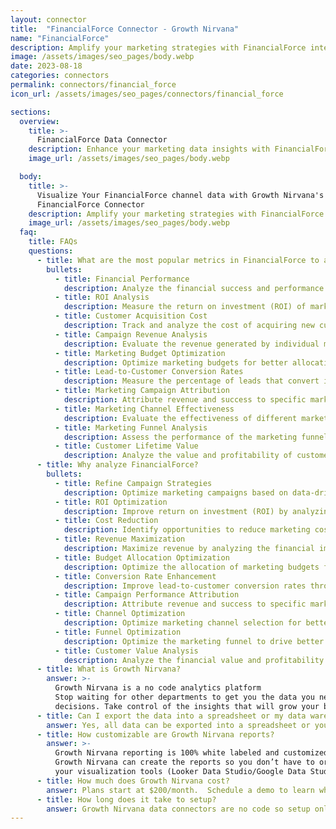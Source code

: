 ```yaml
---
layout: connector
title:  "FinancialForce Connector - Growth Nirvana"
name: "FinancialForce"
description: Amplify your marketing strategies with FinancialForce integration, gaining actionable insights from the analysis of financial and marketing data.
image: /assets/images/seo_pages/body.webp
date: 2023-08-18
categories: connectors
permalink: connectors/financial_force
icon_url: /assets/images/seo_pages/connectors/financial_force

sections:
  overview:
    title: >-
      FinancialForce Data Connector
    description: Enhance your marketing data insights with FinancialForce integration. Seamlessly merge financial and marketing data, unlocking valuable insights that shape campaign strategies, lead analysis, and operational excellence.
    image_url: /assets/images/seo_pages/body.webp

  body:
    title: >-
      Visualize Your FinancialForce channel data with Growth Nirvana's
      FinancialForce Connector
    description: Amplify your marketing strategies with FinancialForce integration, gaining actionable insights from the analysis of financial and marketing data.
    image_url: /assets/images/seo_pages/body.webp
  faq:
    title: FAQs
    questions:
      - title: What are the most popular metrics in FinancialForce to analyze?
        bullets:
          - title: Financial Performance
            description: Analyze the financial success and performance of marketing campaigns.
          - title: ROI Analysis
            description: Measure the return on investment (ROI) of marketing activities.
          - title: Customer Acquisition Cost
            description: Track and analyze the cost of acquiring new customers.
          - title: Campaign Revenue Analysis
            description: Evaluate the revenue generated by individual marketing campaigns.
          - title: Marketing Budget Optimization
            description: Optimize marketing budgets for better allocation and cost efficiency.
          - title: Lead-to-Customer Conversion Rates
            description: Measure the percentage of leads that convert into customers.
          - title: Marketing Campaign Attribution
            description: Attribute revenue and success to specific marketing campaigns.
          - title: Marketing Channel Effectiveness
            description: Evaluate the effectiveness of different marketing channels.
          - title: Marketing Funnel Analysis
            description: Assess the performance of the marketing funnel in capturing and converting leads.
          - title: Customer Lifetime Value
            description: Analyze the value and profitability of customers over their entire lifetime.
      - title: Why analyze FinancialForce?
        bullets:
          - title: Refine Campaign Strategies
            description: Optimize marketing campaigns based on data-driven financial insights.
          - title: ROI Optimization
            description: Improve return on investment (ROI) by analyzing financial performance.
          - title: Cost Reduction
            description: Identify opportunities to reduce marketing costs and improve cost efficiency.
          - title: Revenue Maximization
            description: Maximize revenue by analyzing the financial impact of marketing activities.
          - title: Budget Allocation Optimization
            description: Optimize the allocation of marketing budgets for improved results.
          - title: Conversion Rate Enhancement
            description: Improve lead-to-customer conversion rates through financial analysis.
          - title: Campaign Performance Attribution
            description: Attribute revenue and success to specific marketing campaigns for accurate analysis.
          - title: Channel Optimization
            description: Optimize marketing channel selection for better performance and results.
          - title: Funnel Optimization
            description: Optimize the marketing funnel to drive better lead conversion and sales.
          - title: Customer Value Analysis
            description: Analyze the financial value and profitability of customers over their lifetime.
      - title: What is Growth Nirvana?
        answer: >-
          Growth Nirvana is a no code analytics platform 
          Stop waiting for other departments to get you the data you need to make critical business 
          decisions. Take control of the insights that will grow your business.
      - title: Can I export the data into a spreadsheet or my data warehouse?
        answer: Yes, all data can be exported into a spreadsheet or your data warehouse (Google BigQuery, AWS, Snowflake, Azure, etc)
      - title: How customizable are Growth Nirvana reports?
        answer: >-
          Growth Nirvana reporting is 100% white labeled and customized to your specifications.
          Growth Nirvana can create the reports so you don’t have to or you can connect
          your visualization tools (Looker Data Studio/Google Data Studio, Tableau, PowerBI, etc) to Growth Nirvana.
      - title: How much does Growth Nirvana cost?
        answer: Plans start at $200/month.  Schedule a demo to learn what plan is best for you.
      - title: How long does it take to setup?
        answer: Growth Nirvana data connectors are no code so setup only requires a few clicks.
---
```

